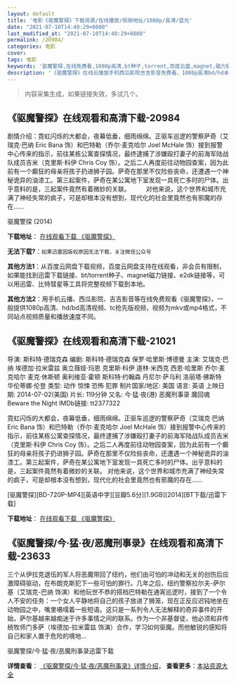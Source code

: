 ```yaml
---
layout: default
title: '电影《驱魔警探》下载资源/在线播放/视频地址/1080p/高清/蓝光'
date: "2021-07-10T14:40:29+0800"
last_modified_at: "2021-07-10T14:40:29+0800"
permalink: /20984/
categories: 电影
cover:
tags: 电影
keywords: '驱魔警探,在线免费看,1080p高清,bt种子,torrent,百度云盘,magnet,磁力链,迅雷下载资源'
description: '《驱魔警探》在线云播放手机西瓜影院吉吉影音免费看，1080p高清bd/hd未删减完整版和tc抢先枪版，mkv/mp4格式，附带bt/torrent种子、magnet/磁力链、百度云盘、网盘资源迅雷下载链接'
---
```


>内容采集生成，如果链接失效，多试几个。


## 《驱魔警探》在线观看和高清下载-20984

剧情介绍：霓虹闪烁的大都会，夜幕低垂，细雨绵绵。正驱车巡逻的警察萨奇（艾瑞克·巴纳 Eric Bana 饰）和巴特勒（乔尔·麦克哈尔 Joel McHale 饰）接到报警中心传来的指示，前往某栋公寓查探情况，最终逮捕了涉嫌殴打妻子的前海军陆战队成员吉米（克里斯·科伊 Chris Coy 饰）。之后二人再度前往动物园查案，因为此前有一个癫狂的母亲将孩子扔进狮子园。萨奇在那里不仅险些丧命，还遭遇一个神秘诡异的油漆工。第三起案件，萨奇在某公寓地下室发现一具死亡多时的尸体。出乎意料的是，三起案件竟然有着微妙的关联。  　　对他来说，这个世界和城市充满了神经失常的疯子，可是却根本没有想到，现代化的社会里竟然也有邪魔的存在……


驱魔警探 (2014)

**下载地址**： [在线观看下载 《驱魔警探》](https://www.btbtdy.me/btdy/dy1538.html) 


**无法下载?**：`如果迅雷因版权原因无法下载，关注微信公众号 `

**其他方法1**：从百度云网盘下载视频，百度云网盘支持在线观看，非会员有限制，如果能找到迅雷下载链接、bt/torrent种子、magnet磁力链接、e2dk链接等，可以用迅雷、比特彗星等工具将完整视频下载到本地。

**其他方法2**：用手机云播、西瓜影院、吉吉影音等在线免费观看《驱魔警探》，一般提供1080p高清、hd/bd高清视频、tc抢先版视频，视频为mkv或mp4格式，不同站点视频质量和播放速度不同。


## 《驱魔警探》在线观看和高清下载-21021

导演: 斯科特·德瑞克森 编剧: 斯科特·德瑞克森 保罗·哈里斯·博德曼 主演: 艾瑞克·巴纳 埃德加·拉米雷兹 奥立薇娅·玛恩 克里斯·科伊 道林·米西克 西恩·哈里斯 乔尔·麦克哈尔 麦克·休斯顿 奥利维亚·霍顿 斯科特·约翰森 丹尼尔·萨乌利 洛丽塔·佛斯特 华伦蒂娜·伦登 类型: 动作 惊悚 恐怖 犯罪 制片国家/地区: 美国 语言: 英语 上映日期: 2014-07-02(美国) 片长: 119分钟 又名: 今‧猛‧夜(港) 恶魔刑事录 魔回魂 Beware the Night IMDb链接: tt2377322

霓虹闪烁的大都会，夜幕低垂，细雨绵绵。正驱车巡逻的警察萨奇（艾瑞克·巴纳 Eric Bana 饰）和巴特勒（乔尔·麦克哈尔 Joel McHale 饰）接到报警中心传来的指示，前往某栋公寓查探情况，最终逮捕了涉嫌殴打妻子的前海军陆战队成员吉米（克里斯·科伊 Chris Coy 饰）。之后二人再度前往动物园查案，因为此前有一个癫狂的母亲将孩子扔进狮子园。萨奇在那里不仅险些丧命，还遭遇一个神秘诡异的油漆工。第三起案件，萨奇在某公寓地下室发现一具死亡多时的尸体。出乎意料的是，三起案件竟然有着微妙的关联。 对他来说，这个世界和城市充满了神经失常的疯子，可是却根本没有想到，现代化的社会里竟然也有邪魔的存在……


[驱魔警探][BD-720P-MP4][英语中字][豆瓣5.6分][1.9GB][2014][BT下载/迅雷下载]

**下载地址**： [在线观看下载 《驱魔警探》](https://www.btdx8.com/torrent/deliver_us_from_evil_2014.html) 


## 《驱魔警探/今·猛·夜/恶魔刑事录》在线观看和高清下载-23633

三个从伊拉克退伍的军人将恶魔带回了纽约，他们由可怕的冲动和无关的创伤后应激障碍驱动，在布朗克斯犯下一些可怕的罪行。几年之后，纽约警察拉尔夫-萨尔基（艾瑞克-巴纳 饰演）和他玩世不恭的搭档巴特勒在通宵巡逻时，接到了一个令人不安的任务：一个女人平静地将自己的孩子放进了狮笼，现在正反应迟钝地坐在动物园之中，嘴里嗫嚅着一些短语。这只是一系列令人无法解释的奇异事件的开始，萨尔基越来越痴迷于许多事情之间的联系。作为一个非基督徒，他必须和非传统牧师门多萨（埃德加-拉米雷兹 饰演）合作，学习如何驱魔。而他敏锐的感知将自己和家人置于危险的境地…


驱魔警探/今·猛·夜/恶魔刑事录迅雷下载

**详情查看**： [《驱魔警探/今·猛·夜/恶魔刑事录》详情介绍](/movie/23633/)， **查看更多**：[本站资源大全](/movie/t/all/)

